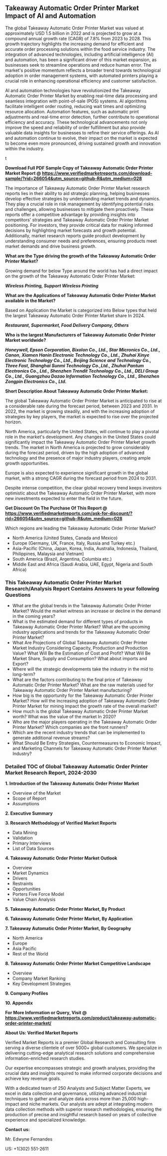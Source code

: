 <h2>Takeaway Automatic Order Printer Market Impact of AI and Automation</h2><p>The global Takeaway Automatic Order Printer Market was valued at approximately USD 1.5 billion in 2022 and is projected to grow at a compound annual growth rate (CAGR) of 7.8% from 2023 to 2028. This growth trajectory highlights the increasing demand for efficient and accurate order processing solutions within the food service industry. The integration of advanced technologies, including artificial intelligence (AI) and automation, has been a significant driver of this market expansion, as businesses seek to streamline operations and reduce human error. The market's positive momentum reflects a broader trend towards technological adoption in order management systems, with automated printers playing a crucial role in enhancing operational efficiency and customer satisfaction.</p><p>AI and automation technologies have revolutionized the Takeaway Automatic Order Printer Market by enabling real-time data processing and seamless integration with point-of-sale (POS) systems. AI algorithms facilitate intelligent order routing, reducing wait times and optimizing resource allocation. Automation features, such as automatic print adjustments and real-time error detection, further contribute to operational efficiency and accuracy. These technological advancements not only improve the speed and reliability of order fulfillment but also provide valuable data insights for businesses to refine their service offerings. As AI and automation continue to evolve, their impact on the market is expected to become even more pronounced, driving sustained growth and innovation within the industry.</p>t</p><p id="" class=""><strong>Download Full PDF Sample Copy of Takeaway Automatic Order Printer Market Report @ <a href="https://www.verifiedmarketreports.com/download-sample/?rid=266054&utm_source=github-R&utm_medium=028" target="_blank">https://www.verifiedmarketreports.com/download-sample/?rid=266054&utm_source=github-R&utm_medium=028</a></strong></p><p>The importance of&nbsp;Takeaway Automatic Order Printer Market research reports lies in their ability to aid strategic planning, helping businesses develop effective strategies by understanding market trends and dynamics. They play a crucial role in risk management by identifying potential risks and challenges, allowing businesses to mitigate them proactively. These reports offer a competitive advantage by providing insights into competitors' strategies and Takeaway Automatic Order Printer Market positioning. For investors, they provide critical data for making informed decisions by highlighting market forecasts and growth potential. Additionally, market research reports guide product development by understanding consumer needs and preferences, ensuring products meet market demands and drive business growth.</p><p><strong>What are the&nbsp;Type driving the growth of the Takeaway Automatic Order Printer Market?</strong></p><p id="" class="">Growing demand for below Type around the world has had a direct impact on the growth of the Takeaway Automatic Order Printer Market:</p><em><strong>Wireless Printing, Support Wireless Printing</strong></em></p><strong>What are the&nbsp;Applications&nbsp;of Takeaway Automatic Order Printer Market available in the Market?</strong></p><p id="" class="">Based on Application the Market is categorized into Below types that held the largest Takeaway Automatic Order Printer Market share In 2024.</p><em><strong>Restaurant, Supermarket, Food Delivery Company, Others</strong></em></p><strong>Who is the largest Manufacturers of Takeaway Automatic Order Printer Market worldwide?</strong></p><p><em><strong>Honeywell, Epson Corporation, Bixolon Co., Ltd., Star Micronics Co., Ltd., Canon, Xiamen Hanin Electronic Technology Co., Ltd., Zhuhai Xinye Electronic Technology Co., Ltd., Beijing Science and Technology Co., Three Fast, Shanghai Sunmi Technology Co.,Ltd., Zhuhai Pantum Electronics Co., Ltd., Shenzhen Trendit Technology Co., Ltd., DELI Group Co., Ltd., Guangzhou Dazao Information Technology Co., Ltd., Shenzhen Zongpin Electronics Co., Ltd.</strong></em></p><p id="" class=""><strong>Short Description About Takeaway Automatic Order Printer Market:</strong></p><p>The global Takeaway Automatic Order Printer Market is anticipated to rise at a considerable rate during the forecast period, between 2023 and 2031. In 2022, the market is growing steadily, and with the increasing adoption of strategies by key players, the market is expected to rise over the projected horizon.</p><p>North America, particularly the United States, will continue to play a pivotal role in the market's development. Any changes in the United States could significantly impact the Takeaway Automatic Order Printer Market growth trends. The market in North America is projected to grow considerably during the forecast period, driven by the high adoption of advanced technology and the presence of major industry players, creating ample growth opportunities.</p><p>Europe is also expected to experience significant growth in the global market, with a strong CAGR during the forecast period from 2024 to 2031.</p><p>Despite intense competition, the clear global recovery trend keeps investors optimistic about the Takeaway Automatic Order Printer Market, with more new investments expected to enter the field in the future.</p><p id="" class=""><strong>Get Discount On The Purchase Of This Report @ <a href="https://www.verifiedmarketreports.com/ask-for-discount/?rid=266054&utm_source=github-R&utm_medium=028" target="_blank">https://www.verifiedmarketreports.com/ask-for-discount/?rid=266054&utm_source=github-R&utm_medium=028</a></strong></p>Which regions are leading the Takeaway Automatic Order Printer Market?</p><ul><li>North America (United States, Canada and Mexico)</li><li>Europe (Germany, UK, France, Italy, Russia and Turkey etc.)</li><li>Asia-Pacific (China, Japan, Korea, India, Australia, Indonesia, Thailand, Philippines, Malaysia and Vietnam)</li><li>South America (Brazil, Argentina, Columbia etc.)</li><li>Middle East and Africa (Saudi Arabia, UAE, Egypt, Nigeria and South Africa)</li></ul><h3 id="" class="">This Takeaway Automatic Order Printer Market Research/Analysis Report Contains Answers to your following Questions</h3><ul><li>What are the global trends in the Takeaway Automatic Order Printer Market? Would the market witness an increase or decline in the demand in the coming years?</li><li>What is the estimated demand for different types of products in Takeaway Automatic Order Printer Market? What are the upcoming industry applications and trends for the Takeaway Automatic Order Printer Market?</li><li>What Are Projections of Global Takeaway Automatic Order Printer Market Industry Considering Capacity, Production and Production Value? What Will Be the Estimation of Cost and Profit? What Will Be Market Share, Supply and Consumption? What about imports and Export?</li><li>Where will the strategic developments take the industry in the mid to long-term?</li><li>What are the factors contributing to the final price of Takeaway Automatic Order Printer Market? What are the raw materials used for Takeaway Automatic Order Printer Market manufacturing?</li><li>How big is the opportunity for the Takeaway Automatic Order Printer Market? How will the increasing adoption of Takeaway Automatic Order Printer Market for mining impact the growth rate of the overall market?</li><li>How much is the global Takeaway Automatic Order Printer Market worth? What was the value of the market In 2020?</li><li>Who are the major players operating in the Takeaway Automatic Order Printer Market? Which companies are the front runners?</li><li>Which are the recent industry trends that can be implemented to generate additional revenue streams?</li><li>What Should Be Entry Strategies, Countermeasures to Economic Impact, and Marketing Channels for Takeaway Automatic Order Printer Market Industry?</li></ul><h3 id="" class="">Detailed TOC of Global Takeaway Automatic Order Printer Market Research Report, 2024-2030</h3><p id="" class=""><strong>1. Introduction of the Takeaway Automatic Order Printer Market</strong></p><ul><li>Overview of the Market</li><li>Scope of Report</li><li>Assumptions</li></ul><p id="" class=""><strong>2. Executive Summary</strong></p><p id="" class=""><strong>3. Research Methodology of Verified Market Reports</strong></p><ul><li>Data Mining</li><li>Validation</li><li>Primary Interviews</li><li>List of Data Sources</li></ul><p id="" class=""><strong>4. Takeaway Automatic Order Printer Market Outlook</strong></p><ul><li>Overview</li><li>Market Dynamics</li><li>Drivers</li><li>Restraints</li><li>Opportunities</li><li>Porters Five Force Model</li><li>Value Chain Analysis</li></ul><p id="" class=""><strong>5. Takeaway Automatic Order Printer Market, By Product</strong></p><p id="" class=""><strong>6. Takeaway Automatic Order Printer Market, By Application</strong></p><p id="" class=""><strong>7. Takeaway Automatic Order Printer Market, By Geography</strong></p><ul><li>North America</li><li>Europe</li><li>Asia Pacific</li><li>Rest of the World</li></ul><p id="" class=""><strong>8. Takeaway Automatic Order Printer Market Competitive Landscape</strong></p><ul><li>Overview</li><li>Company Market Ranking</li><li>Key Development Strategies</li></ul><p id="" class=""><strong>9. Company Profiles</strong></p><p id="" class=""><strong>10. Appendix</strong></p><p id="" class=""><strong>For More Information or Query, Visit @ <a href="https://www.verifiedmarketreports.com/product/takeaway-automatic-order-printer-market/" target="_blank">https://www.verifiedmarketreports.com/product/takeaway-automatic-order-printer-market/</a></strong></p><p id="" class=""><strong>About Us: Verified Market Reports</strong></p><p id="" class="">Verified Market Reports is a premier Global Research and Consulting firm serving a diverse clientele of over 5000+ global customers. We specialize in delivering cutting-edge analytical research solutions and comprehensive information-enriched research studies.</p><p id="" class="">Our expertise encompasses strategic and growth analyses, providing the crucial data and insights required to make informed corporate decisions and achieve key revenue goals.</p><p id="" class="">With a dedicated team of 250 Analysts and Subject Matter Experts, we excel in data collection and governance, utilizing advanced industrial techniques to gather and analyze data across more than 25,000 high-impact and niche markets. Our analysts are adept at integrating modern data collection methods with superior research methodologies, ensuring the production of precise and insightful research based on years of collective experience and specialized knowledge.</p><p id="" class=""><strong>Contact us:</strong></p><p id="" class="">Mr. Edwyne Fernandes</p><p id="" class="">US: +1(302) 551-2611</p>